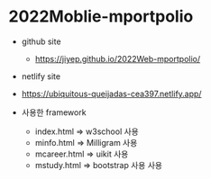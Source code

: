 # 2022Moblie-mportpolio

- github site
  - https://jiyep.github.io/2022Web-mportpolio/
  
 - netlify site
  - https://ubiquitous-queijadas-cea397.netlify.app/
  
  - 사용한 framework
    - index.html => w3school 사용
    - minfo.html => Milligram 사용
    - mcareer.html => uikit 사용
    - mstudy.html => bootstrap 사용 사용


